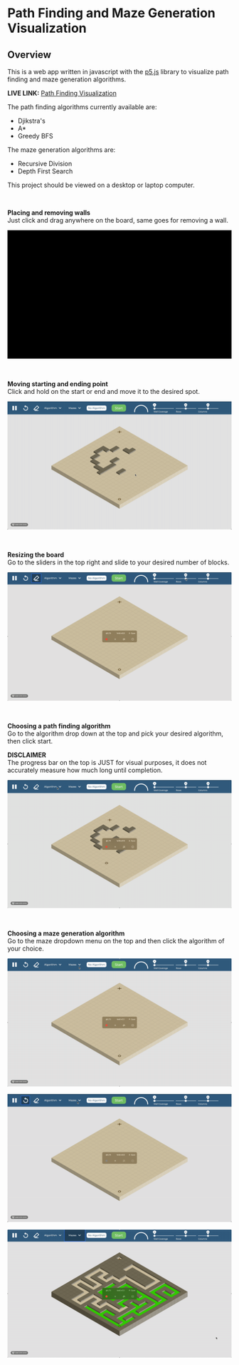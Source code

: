 # Path Finding and Maze Generation Visualization

## Overview
This is a web app written in javascript with the [p5.js](http://p5js.org) library to visualize path finding and maze generation algorithms. 

**LIVE LINK:** [Path Finding Visualization](http://path-finding-visualization.meizayaga.com/)

The path finding algorithms currently available are:  
* Djikstra's
* A*
* Greedy BFS

The maze generation algorithms are:
* Recursive Division
* Depth First Search

This project should be viewed on a desktop or laptop computer.

<br>

**Placing and removing walls**  
Just click and drag anywhere on the board, same goes for removing a wall. 

![Placing Walls on the board](images/walls.gif)

<br>

**Moving starting and ending point**  
Click and hold on the start or end and move it to the desired spot.

![Moving starting and ending point](images/startend.gif)

<br>

**Resizing the board**  
Go to the sliders in the top right and slide to your desired number of blocks.

![Moving starting and ending point](images/resize.gif)

<br>

**Choosing a path finding algorithm**  
Go to the algorithm drop down at the top and pick your desired algorithm, then click start. 

**DISCLAIMER**  
The progress bar on the top is JUST for visual purposes, it does not accurately measure how much long until completion. 

![Choosing a path finding algorithm](images/algorithm.gif)

<br>

**Choosing a maze generation algorithm**  
Go to the maze dropdown menu on the top and then click the algorithm of your choice.

![Moving starting and ending point](images/division.gif)

![Moving starting and ending point](images/dfs.gif)

![Moving starting and ending point](images/dfs2.gif)